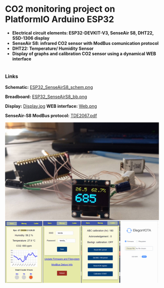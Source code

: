 # CO2 monitoring project on PlatformIO Arduino ESP32
+ **Electrical circuit elements: ESP32-DEVKIT-V3, SenseAir S8, DHT22, SSD-1306 display**
+ **SenseAir S8: infrared CO2 sensor with ModBus comunication protocol**
+ **DHT22: Temperature/ Humidity Sensor**
+ **Display of graphs and calibration CO2 sensor using a dynamical WEB interface**
#
### Links  
**Schematic:** [ESP32_SenseAirS8_schem.png](https://github.com/AlexVakhnin/ESP32-Web-SenseAirS8/blob/main/ESP32_SenseAirS8_schem.png)

**Breadboard:** [ESP32_SenseAirS8_bb.png](https://github.com/AlexVakhnin/ESP32-Web-SenseAirS8/blob/main/ESP32_SenseAirS8_bb.png)

**Display:** [Display.jpg](https://github.com/AlexVakhnin/ESP32-Web-SenseAirS8/blob/main/Display.jpg)
**WEB interface:** [Web.png](https://github.com/AlexVakhnin/ESP32-Web-SenseAirS8/blob/main/Web.png)

**SenseAir-S8 ModBus protocol:** [TDE2067.pdf](https://rmtplusstoragesenseair.blob.core.windows.net/docs/Dev/publicerat/TDE2067.pdf)

![Dysplay](/Display.jpg)
![Web](/Web.png)
